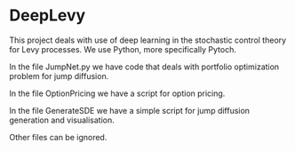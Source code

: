 # DeepLevy

This project deals with use of deep learning in the stochastic control theory for Levy processes. We use Python, more specifically Pytoch.

In the file JumpNet.py we have code that deals with portfolio optimization problem for jump diffusion. 

In the file OptionPricing we have a script for option pricing.

In the file GenerateSDE we have a simple script for jump diffusion generation and visualisation.

Other files can be ignored. 
